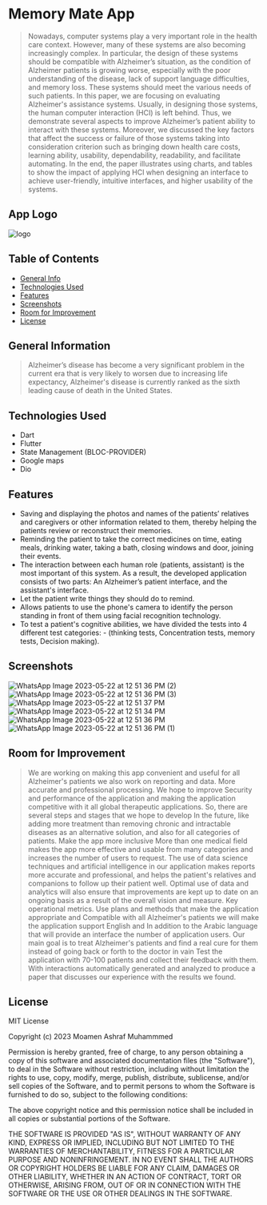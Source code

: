 # Memory Mate App
>Nowadays, computer systems play a very important role in the health care context. However, many of these systems are also becoming increasingly complex. In particular, the design of these systems should be compatible with Alzheimer’s situation, as the condition of Alzheimer patients is growing worse, especially with the poor understanding of the disease, lack of support language difficulties, and memory loss. These systems should meet the various needs of such patients. In this paper, we are focusing on evaluating Alzheimer's assistance systems. Usually, in designing those systems, the human computer interaction (HCI) is left behind. Thus, we demonstrate several aspects to improve Alzheimer’s patient ability to interact with these systems. Moreover, we discussed the key factors that affect the success or failure of those systems taking into consideration criterion such as bringing down health care costs, learning ability, usability, dependability, readability, and facilitate automating. In the end, the paper illustrates using charts, and tables to show the impact of applying HCI when designing an interface to achieve user-friendly, intuitive interfaces, and higher usability of the systems.

## App Logo
![logo](https://github.com/bodykh/Memory-Mate/assets/58918060/25d5901b-4994-4dab-9615-f9cdf86bc7c6)

## Table of Contents
* [General Info](#general-information)
* [Technologies Used](#technologies-used)
* [Features](#features)
* [Screenshots](#screenshots)
* [Room for Improvement](#room-for-improvement)
* [License](#license)

## General Information
>Alzheimer’s disease has become a very significant problem in the current era that is very likely to worsen due to increasing life expectancy, Alzheimer's disease is currently ranked as the sixth leading cause of death in the United States.


## Technologies Used
- Dart
- Flutter
- State Management (BLOC-PROVIDER)
- Google maps
- Dio

## Features
- Saving and displaying the photos and names of the patients’ relatives and caregivers or other information related to them, thereby helping the patients review or reconstruct their memories.
- Reminding the patient to take the correct medicines on time, eating meals, drinking water, taking a bath, closing windows and door, joining their events.
- The interaction between each human role (patients, assistant) is the most important of this system. As a result, the developed application consists of two parts: An Alzheimer’s patient interface, and the assistant's interface.
- Let the patient write things they should do to remind.
- Allows patients to use the phone's camera to identify the person standing in front of them using facial recognition technology.
- To test a patient's cognitive abilities, we have divided the tests into 4 different test categories: - (thinking tests, Concentration tests, memory tests, Decision making).

## Screenshots
![WhatsApp Image 2023-05-22 at 12 51 36 PM (2)](https://github.com/bodykh/Memory-Mate/assets/58918060/a1b6029f-7fa1-4d64-ae98-36653a131ab4)
![WhatsApp Image 2023-05-22 at 12 51 36 PM (3)](https://github.com/bodykh/Memory-Mate/assets/58918060/bdddedf6-d1a7-444f-969a-068bb4aefccd)
![WhatsApp Image 2023-05-22 at 12 51 37 PM](https://github.com/bodykh/Memory-Mate/assets/58918060/7a35a281-c20b-41e1-b09b-7c198939f206)
![WhatsApp Image 2023-05-22 at 12 51 34 PM](https://github.com/bodykh/Memory-Mate/assets/58918060/932aa759-cc70-4692-9efa-a73f013e0a3b)
![WhatsApp Image 2023-05-22 at 12 51 36 PM](https://github.com/bodykh/Memory-Mate/assets/58918060/5992916a-4d3f-4211-9aeb-4345302e2a02)
![WhatsApp Image 2023-05-22 at 12 51 36 PM (1)](https://github.com/bodykh/Memory-Mate/assets/58918060/bf8998c3-3232-4636-bb49-21bc425ab3af)

## Room for Improvement
>We are working on making this app convenient and useful for all Alzheimer's patients we also work on reporting and data. More accurate and professional processing. We hope to improve Security and performance of the application and making the application competitive with it all global therapeutic applications. So, there are several steps and stages that we hope to develop In the future, like adding more treatment than removing chronic and intractable diseases as an alternative solution, and also for all categories of patients. Make the app more inclusive More than one medical field makes the app more effective and usable from many categories and increases the number of users to request. The use of data science techniques and artificial intelligence in our application makes reports more accurate and professional, and helps the patient's relatives and companions to follow up their patient well. Optimal use of data and analytics will also ensure that improvements are kept up to date on an ongoing basis as a result of the overall vision and measure. Key operational metrics. Use plans and methods that make the application appropriate and Compatible with all Alzheimer's patients we will make the application support English and In addition to the Arabic language that will provide an interface the number of application users. Our main goal is to treat Alzheimer's patients and find a real cure for them instead of going back or forth to the doctor in vain Test the application with 70-100 patients and collect their feedback with them. With interactions automatically generated and analyzed to produce a paper that discusses our experience with the results we found.


## License

MIT License

Copyright (c) 2023 Moamen Ashraf Muhammmed 

Permission is hereby granted, free of charge, to any person obtaining a copy
of this software and associated documentation files (the "Software"), to deal
in the Software without restriction, including without limitation the rights
to use, copy, modify, merge, publish, distribute, sublicense, and/or sell
copies of the Software, and to permit persons to whom the Software is
furnished to do so, subject to the following conditions:

The above copyright notice and this permission notice shall be included in all
copies or substantial portions of the Software.

THE SOFTWARE IS PROVIDED "AS IS", WITHOUT WARRANTY OF ANY KIND, EXPRESS OR
IMPLIED, INCLUDING BUT NOT LIMITED TO THE WARRANTIES OF MERCHANTABILITY,
FITNESS FOR A PARTICULAR PURPOSE AND NONINFRINGEMENT. IN NO EVENT SHALL THE
AUTHORS OR COPYRIGHT HOLDERS BE LIABLE FOR ANY CLAIM, DAMAGES OR OTHER
LIABILITY, WHETHER IN AN ACTION OF CONTRACT, TORT OR OTHERWISE, ARISING FROM,
OUT OF OR IN CONNECTION WITH THE SOFTWARE OR THE USE OR OTHER DEALINGS IN THE
SOFTWARE.
